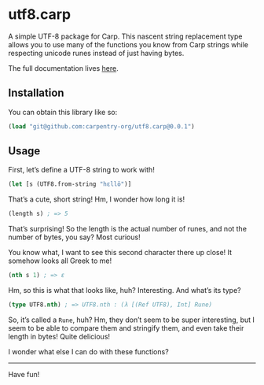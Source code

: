 # utf8.carp

A simple UTF-8 package for Carp. This nascent string replacement type allows
you to use many of the functions you know from Carp strings while respecting
unicode runes instead of just having bytes.

The full documentation lives [here](https://veitheller.de/utf8/).

## Installation

You can obtain this library like so:

```clojure
(load "git@github.com:carpentry-org/utf8.carp@0.0.1")
```

## Usage

First, let’s define a UTF-8 string to work with!

```clojure
(let [s (UTF8.from-string "hεllö")]
```

That’s a cute, short string! Hm, I wonder how long it is!

```clojure
(length s) ; => 5
```

That’s surprising! So the length is the actual number of runes, and not the
number of bytes, you say? Most curious!

You know what, I want to see this second character there up close! It somehow
looks all Greek to me!

```clojure
(nth s 1) ; => ε
```

Hm, so this is what that looks like, huh? Interesting. And what’s its type?

```clojure
(type UTF8.nth) ; => UTF8.nth : (λ [(Ref UTF8), Int] Rune)
```

So, it’s called a `Rune`, huh? Hm, they don’t seem to be super interesting, but
I seem to be able to compare them and stringify them, and even take their length
in bytes! Quite delicious!

I wonder what else I can do with these functions?

<hr/>

Have fun!
